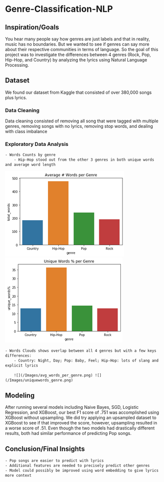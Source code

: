 # Genre-Classification-NLP
## Inspiration/Goals
You hear many people say how genres are just labels and that in reality, music has no boundaries. But we wanted to see if genres can say more about their respective communities in terms of language. So the  goal of this project was to investigate the differences between 4 genres (Rock, Pop, Hip-Hop, and Country) by analyzing the lyrics using Natural Language Processing.

## Dataset
We found our dataset from Kaggle that consisted of over 380,000 songs plus lyrics. 

### Data Cleaning
Data cleaning consisted of removing all song that were tagged with multiple genres, removing songs with no lyrics, removing stop words, and dealing with class imbalance

### Exploratory Data Analysis

    - Words Counts by genre
        - Hip-Hop stood out from the other 3 genres in both unique words and average word length
        
![](/Images/avg_words_per_genre.png) ![](/Images/uniquewords_genre.png)
        
    - Words Clouds shows overlap between all 4 genres but with a few keys differences:
        - Country: Night, Day; Pop: Baby, Feel; Hip-Hop: lots of slang and explicit lyrics
        
        ![](/Images/avg_words_per_genre.png) ![](/Images/uniquewords_genre.png)

        
## Modeling
After running several models including Naive Bayes, SGD, Logistic Regression, and XGBoost,
our best F1 score of .751 was accomplished using XGBoost without upsampling. We did try applying an upsampled dataset to XGBoost to see if that improved the score, however, upsampling resulted in a worse score of .51. Even though the two models had drastically different results, both had similar performance of predicting Pop songs.

## Conclusion/Final Insights

    - Pop songs are easier to predict with lyrics
    - Additional features are needed to precisely predict other genres
    - Model could possibly be improved using word embedding to give lyrics more context

        
